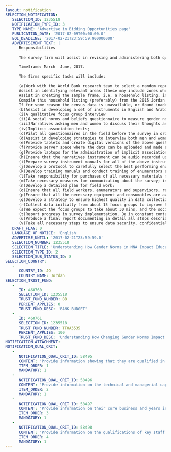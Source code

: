 ```yaml
---
layout: notification
SELECTION_NOTIFICATION: 
   SELECTION_ID: 1235518
   NOTIFICATION_TYPE_ID: 3
   TYPE_NAME: 'Advertise in Bidding Opportunities page'
   PUBLICATION_DATE: '2017-02-09T00:00:00.0'
   EOI_DEADLINE: '2017-02-21T23:59:59.900000000'
   ADVERTISEMENT_TEXT: |
      Responsibilities
      
      The survey firm will assist in revising and administering both qualitative and quantitative instruments to a population of Jordanian nationals and Syrian refugees in the country, in three metropolitan areas. 
      
      Timeframe: March  June, 2017.
      
      The firms specific tasks will include:
      
      (a)Work with the World Bank research team to select a random representative sample of local and refugee households in urban for conducting the interviews. This task may include the following steps: 
      Assist in identifying relevant areas (these may include zones where both Jordanian nationals and Syrian refugees reside). 
      Assist in creating the sample frame, i.e. a household listing, including name and address information, along with other demographic information, for areas that are selected for the survey
      Compile this household listing (preferably) from the 2015 Jordan census data, or through a screening questionnaire. 
      If for some reason the census data is unavailable, or found inadequate, and it is not possible to create a listing ahead of time, implement an in-field randomization strategy to randomly select a representative sample of households in the field
      (b)Assist in developing a set of instruments in English and Arabic, working closely with the research team, including 
      (i)A qualitative focus group interview 
      (ii)A social norms and beliefs questionnaire to measure gender norms and beliefs related to womens work
      (iii)Narratives asking men and women to discuss their thoughts and opinions on related topics
      (iv)Implicit association tests;
      (c)Pilot all questionnaires in the field before the survey in order to improve the questions, including the language of the questions, and develop clear instructions to be provided to enumerators. It is critical to ensure that the instruments are appropriate to be administered to both men and women in local and possibly refugee populations;
      (d)Assist in developing strategies to interview both men and women in the same household, in a culturally appropriate manner, and without offending any members of the household or community;
      (e)Provide tablets and create digital versions of the above questionnaires using a suitable programming language, such as ODK, or commercial application, such as SurveyCTO. Test the digital instruments extensively during the field pilot of the survey to remove errors in the software.
      (f)Provide server space where the data can be uploaded and made available to the research team on a daily basis;
      (g)Provide laptops for the administration of implicit association tests. 
      (h)Ensure that the narratives instrument can be audio recorded using tablets;
      (i)Prepare survey instrument manuals for all of the above instruments;
      (j)Develop a protocol to carefully select the best performing enumerators, including strategies to recruit sufficient number of female enumerators, and careful selection of enumerators who have superior communication skills through interviews and tests;
      (k)Develop training manuals and conduct training of enumerators and supervisors along with the research team. This should include a tablet training module, and training on administering the implicit association test;
      (l)Take responsibility for purchases of all necessary materials for the training, including flip chart paper, markers, masking tape, notebooks, pencils, sharpeners, erasers, folders;
      (m)Take necessary measures for communicating about the survey; inform the administration at the central and decentralized levels as needed;
      (n)Develop a detailed plan for field work;
      (o)Ensure that all field workers, enumerators and supervisors, receive necessary financial support to carry out their tasks in a timely and efficient manner, including funds to cover transportation and accommodation during field work and remuneration of field workers. 
      (p)Ensure that all the necessary equipment and consumables are available to field workers. Ensure tablets and laptops are kept secured in field locations;
      (q)Develop a strategy to ensure highest quality in data collection, including visiting only assigned households, administering a back check questionnaire (in some cases), accompaniments with enumerators, and surprise spot checks. Ensure that data from the tablets are uploaded to a secure server every night;
      (r)Collect data initially from about 15 focus groups to improve the instruments. Pilot the revised instruments (social norms survey, narratives, implicit association test) in about 50 households  including both paper and digital versions of the instruments. For the main survey, collect data using the finalized instruments (social norms survey, narrative, implicit association test) from a randomly selected list of about 2000 individuals, of men and women from both local and refugee populations; 
      (s)We expect the focus groups to take about 30 mins, and the social norms survey, narratives, and implicit association test to take 45 mins altogether for each individual; 
      (t)Report progress in survey implementation. Be in constant contact with the research team to report and flag any potential issues, and seek corrective measures, as and when they happen;
      (u)Produce a final report documenting in detail all steps described above, highlighting problems encountered and recommend potential solutions for future surveys.
      (v)Take all necessary steps to ensure data security, confidentiality, and anonymity, as appropriate, as agreed upon with the World Bank and government partners. Assist with and take all necessary steps related to ethics and human subjects research.
   DRAFT_FLAG: 0
   LANGUAGE_OF_NOTICE: 'English'
   ADVERTISE_UNTIL: '2017-02-21T23:59:59.0'
   SELECTION_NUMBER: 1235518
   SELECTION_TITLE: 'Understanding How Gender Norms in MNA Impact Education and Employment Outcomes'
   SELECTION_TYPE_ID: 2
   SELECTION_SUB_STATUS_ID: 8
SELECTION_COUNTRY: 
   - 
      COUNTRY_ID: JO
      COUNTRY_NAME: Jordan
SELECTION_TRUST_FUND: 
   - 
      ID: 460760
      SELECTION_ID: 1235518
      TRUST_FUND_NUMBER: BB
      PERCENT_APPLIES: 0
      TRUST_FUND_DESC: 'BANK BUDGET'
   - 
      ID: 460761
      SELECTION_ID: 1235518
      TRUST_FUND_NUMBER: TF0A3535
      PERCENT_APPLIES: 100
      TRUST_FUND_DESC: 'Understanding How Changing Gender Norms Impact Education and Employment Outcomes'
NOTIFICATION_ATTACHMENT: 
NOTIFICATION_QUAL_CRIT: 
   - 
      NOTIFICATION_QUAL_CRIT_ID: 58495
      CONTENT: 'Provide information showing that they are qualified in the field of the assignment.'
      ITEM_ORDER: 1
      MANDATORY: 1
   - 
      NOTIFICATION_QUAL_CRIT_ID: 58496
      CONTENT: 'Provide information on the technical and managerial capabilities of the firm.'
      ITEM_ORDER: 2
      MANDATORY: 1
   - 
      NOTIFICATION_QUAL_CRIT_ID: 58497
      CONTENT: 'Provide information on their core business and years in business.'
      ITEM_ORDER: 3
      MANDATORY: 1
   - 
      NOTIFICATION_QUAL_CRIT_ID: 58498
      CONTENT: 'Provide information on the qualifications of key staff.'
      ITEM_ORDER: 4
      MANDATORY: 1
---
```

